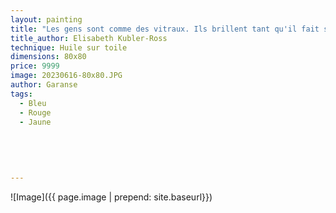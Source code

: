 ```yaml
---
layout: painting
title: "Les gens sont comme des vitraux. Ils brillent tant qu'il fait soleil, mais, quand vient l'obscurité, leur beauté n'apparaît que s'ils sont illuminés de l'intérieur." 
title_author: Elisabeth Kubler-Ross 
technique: Huile sur toile
dimensions: 80x80
price: 9999
image: 20230616-80x80.JPG
author: Garanse
tags:
  - Bleu
  - Rouge
  - Jaune
  
 
  
  
  
---
```

![Image]({{ page.image | prepend: site.baseurl}})

